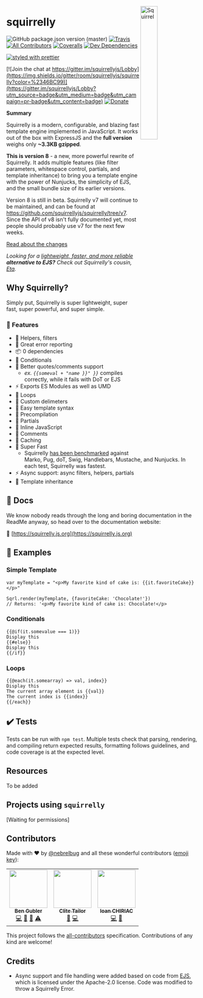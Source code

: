 <a href="https://squirrelly.js.org"><img src="https://cdn.jsdelivr.net/gh/squirrellyjs/squirrelly-logo/svg-minified/squirrelly-fit-acorn.svg" align="right" width="30%" alt="Squirrel"></a>

# squirrelly

<!-- ALL-CONTRIBUTORS-BADGE:START - Do not remove or modify this section -->

[logo]: https://img.shields.io/badge/all_contributors-3-orange.svg "Number of contributors on All-Contributors"

<!-- ALL-CONTRIBUTORS-BADGE:END -->

![GitHub package.json version (master)](https://img.shields.io/github/package-json/v/squirrellyjs/squirrelly/master?label=current%20version)
[![Travis](https://img.shields.io/travis/com/squirrellyjs/squirrelly/master.svg)](https://travis-ci.com/squirrellyjs/squirrelly)
[![All Contributors][logo]](#contributors-)
[![Coveralls](https://img.shields.io/coveralls/squirrellyjs/squirrelly.svg)](https://coveralls.io/github/squirrellyjs/squirrelly)
[![Dev Dependencies](https://img.shields.io/david/dev/squirrellyjs/squirrelly)](https://david-dm.org/squirrellyjs/squirrelly?type=dev)

[![styled with prettier](https://img.shields.io/badge/styled_with-prettier-ff69b4.svg)](https://github.com/prettier/prettier)

[![Join the chat at https://gitter.im/squirrellyjs/Lobby](https://img.shields.io/gitter/room/squirrellyjs/squirrelly?color=%2346BC99)](https://gitter.im/squirrellyjs/Lobby?utm_source=badge&utm_medium=badge&utm_campaign=pr-badge&utm_content=badge)
[![Donate](https://img.shields.io/badge/donate-paypal-blue.svg)](https://paypal.me/bengubler)

**Summary**

Squirrelly is a modern, configurable, and blazing fast template engine implemented in JavaScript. It works out of the box with ExpressJS and the **full version** weighs only **~3.3KB gzipped**.

**This is version 8** - a new, more powerful rewrite of Squirrelly. It adds multiple features (like filter parameters, whitespace control, partials, and template inheritance) to bring you a template engine with the power of Nunjucks, the simplicity of EJS, and the small bundle size of its earlier versions.

Version 8 is still in beta. Squirrelly v7 will continue to be maintained, and can be found at https://github.com/squirrellyjs/squirrelly/tree/v7. Since the API of v8 isn't fully documented yet, most people should probably use v7 for the next few weeks.

[Read about the changes](https://squirrelly.js.org/blog/squirrelly-version-8)

*Looking for a [lightweight, faster, and more reliable](https://eta.js.org/docs/about/eta-vs-ejs) __alternative to EJS?__ Check out Squirrelly's cousin, [Eta](https://eta.js.org).*

## Why Squirrelly?

Simply put, Squirrelly is super lightweight, super fast, super powerful, and super simple.

### 🌟 Features

- 🔧 Helpers, filters
- 🔧 Great error reporting
- 📦 0 dependencies
- 🔨 Conditionals
- 🔧 Better quotes/comments support
  - _ex. `{{someval + "name }}" }}`_ compiles correctly, while it fails with DoT or EJS
- ⚡️ Exports ES Modules as well as UMD
- 🔨 Loops
- 🔧 Custom delimeters
- 📝 Easy template syntax
- 🔧 Precompilation
- 🔨 Partials
- 🔧 Inline JavaScript
- 🔨 Comments
- 🔧 Caching
- 🚀 Super Fast
  - Squirrelly [has been benchmarked](https://github.com/nebrelbug/squirrelly-benchmarks/tree/v8) against Marko, Pug, doT, Swig, Handlebars, Mustache, and Nunjucks. In each test, Squirrelly was fastest.
- ⚡️ Async support: async filters, helpers, partials
- 🔧 Template inheritance

## 📜 Docs

We know nobody reads through the long and boring documentation in the ReadMe anyway, so head over to the documentation website:

📝 [https://squirrelly.js.org](https://squirrelly.js.org)

## 📓 Examples

### Simple Template

```
var myTemplate = "<p>My favorite kind of cake is: {{it.favoriteCake}}</p>"

Sqrl.render(myTemplate, {favoriteCake: 'Chocolate!'})
// Returns: '<p>My favorite kind of cake is: Chocolate!</p>
```

### Conditionals

```
{{@if(it.somevalue === 1)}}
Display this
{{#else}}
Display this
{{/if}}
```

### Loops

```
{{@each(it.somearray) => val, index}}
Display this
The current array element is {{val}}
The current index is {{index}}
{{/each}}
```

## ✔️ Tests

Tests can be run with `npm test`. Multiple tests check that parsing, rendering, and compiling return expected results, formatting follows guidelines, and code coverage is at the expected level.

## Resources

To be added

## Projects using `squirrelly`

[Waiting for permissions]

## Contributors

Made with ❤ by [@nebrelbug](https://github.com/nebrelbug) and all these wonderful contributors ([emoji key](https://github.com/kentcdodds/all-contributors#emoji-key)):

<!-- ALL-CONTRIBUTORS-LIST:START - Do not remove or modify this section -->
<!-- prettier-ignore-start -->
<!-- markdownlint-disable -->
<table>
  <tr>
    <td align="center"><a href="http://www.bengubler.com"><img src="https://avatars3.githubusercontent.com/u/25597854?v=4" width="100px;" alt=""/><br /><sub><b>Ben Gubler</b></sub></a><br /><a href="https://github.com/squirrellyjs/squirrelly/commits?author=nebrelbug" title="Code">💻</a> <a href="#question-nebrelbug" title="Answering Questions">💬</a> <a href="https://github.com/squirrellyjs/squirrelly/commits?author=nebrelbug" title="Documentation">📖</a> <a href="https://github.com/squirrellyjs/squirrelly/commits?author=nebrelbug" title="Tests">⚠️</a></td>
    <td align="center"><a href="http://ducnhatphung@gmail.com"><img src="https://avatars1.githubusercontent.com/u/16368559?v=4" width="100px;" alt=""/><br /><sub><b>Clite Tailor</b></sub></a><br /><a href="#ideas-clitetailor" title="Ideas, Planning, & Feedback">🤔</a> <a href="https://github.com/squirrellyjs/squirrelly/commits?author=clitetailor" title="Code">💻</a></td>
    <td align="center"><a href="https://twitter.com/ioan_chiriac"><img src="https://avatars2.githubusercontent.com/u/173203?v=4" width="100px;" alt=""/><br /><sub><b>Ioan CHIRIAC</b></sub></a><br /><a href="https://github.com/squirrellyjs/squirrelly/commits?author=ichiriac" title="Code">💻</a> <a href="#ideas-ichiriac" title="Ideas, Planning, & Feedback">🤔</a></td>
  </tr>
</table>

<!-- markdownlint-enable -->
<!-- prettier-ignore-end -->

<!-- ALL-CONTRIBUTORS-LIST:END -->

This project follows the [all-contributors](https://github.com/kentcdodds/all-contributors) specification. Contributions of any kind are welcome!

## Credits

- Async support and file handling were added based on code from [EJS](https://github.com/mde/ejs), which is licensed under the Apache-2.0 license. Code was modified to throw a Squirrelly Error.
